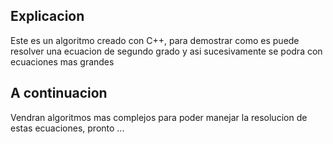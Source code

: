 ## Explicacion

Este es un algoritmo creado con C++, para demostrar como es puede resolver una ecuacion de segundo grado y asi sucesivamente se podra con ecuaciones mas grandes

## A continuacion

Vendran algoritmos mas complejos para poder manejar la resolucion de estas ecuaciones, pronto ...